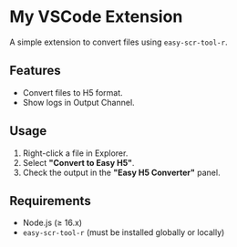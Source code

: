 # My VSCode Extension

A simple extension to convert files using `easy-scr-tool-r`.

## Features
- Convert files to H5 format.
- Show logs in Output Channel.

## Usage
1. Right-click a file in Explorer.
2. Select **"Convert to Easy H5"**.
3. Check the output in the **"Easy H5 Converter"** panel.

## Requirements
- Node.js (≥ 16.x)
- `easy-scr-tool-r` (must be installed globally or locally)
